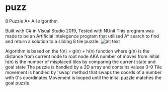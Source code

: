 # puzz
8 Puzzle A* A.I algorithm

Built with C# in Visual Studio 2019, Tested with NUnit
This program was made to be an Artificial Intelegence program that utilized A* search to find and return a solution to a sliding 8 tile puzzle. 
![alt text](https://puu.sh/FE4Ff/d3aab2a8ca.png)

Algorithm is based on the f(n) = g(n) + h(n) function where
g(n) is the distance from current node to root node AKA number of moves from initial
h(n) is the number of misplaced tiles by comparing the current state and goal state
The puzzle is handled by a 2D array and contains values 0-9
Tile movement is handled by 'swap' method that swaps the coords of a number with 0's coordinates
Movement is looped until the inital puzzle matches the goal puzzle.
